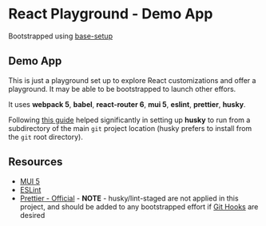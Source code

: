 # React Playground - Demo App

Bootstrapped using [base-setup](https://github.com/emptymusings/Miscellaneous/tree/main/react-playground/base-setup)

## Demo App

This is just a playground set up to explore React customizations and offer a playground. It may be able to be bootstrapped to launch other effors.

It uses **webpack 5**, **babel**, **react-router 6**, **mui 5**, **eslint**, **prettier**, **husky**.

Following [this guide](https://scottsauber.com/2021/06/01/using-husky-git-hooks-and-lint-staged-with-nested-folders/) helped significantly in setting up **husky** to run from a subdirectory of the main `git` project location (husky prefers to install from the `git` root directory).

## Resources
- [MUI 5](https://mui.com/)
- [ESLint](https://www.carlrippon.com/creating-react-app-with-typescript-eslint-with-webpack5/)
- [Prettier - Official](https://prettier.io/docs/en/install.html) - **NOTE** - husky/lint-staged are not applied in this project, and should be added to any bootstrapped effort if [Git Hooks](https://prettier.io/docs/en/install.html#git-hooks) are desired
